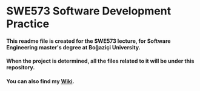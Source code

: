 # SWE573 Software Development Practice

#### This readme file is created for the SWE573 lecture, for Software Engineering master's degree at Boğaziçi University.

#### When the project is determined, all the files related to it will be under this repository.

#### You can also find my [Wiki](https://github.com/selinkocakusak/swe573/wiki/What-I-learned).
